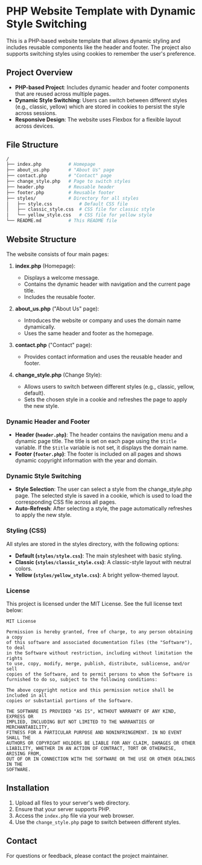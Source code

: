 
# PHP Website Template with Dynamic Style Switching

This is a PHP-based website template that allows dynamic styling and includes reusable components like the header and footer. The project also supports switching styles using cookies to remember the user's preference.

## Project Overview

- **PHP-based Project**: Includes dynamic header and footer components that are reused across multiple pages.
- **Dynamic Style Switching**: Users can switch between different styles (e.g., classic, yellow) which are stored in cookies to persist the style across sessions.
- **Responsive Design**: The website uses Flexbox for a flexible layout across devices.

## File Structure

```bash
/
├── index.php          # Homepage
├── about_us.php       # "About Us" page
├── contact.php        # "Contact" page
├── change_style.php   # Page to switch styles
├── header.php         # Reusable header
├── footer.php         # Reusable footer
├── styles/            # Directory for all styles
│   ├── style.css          # Default CSS file
│   ├── classic_style.css  # CSS file for classic style
│   └── yellow_style.css   # CSS file for yellow style
└── README.md          # This README file
```

## Website Structure

The website consists of four main pages:

1. **index.php** (Homepage):
    - Displays a welcome message.
    - Contains the dynamic header with navigation and the current page title.
    - Includes the reusable footer.

2. **about_us.php** ("About Us" page):
    - Introduces the website or company and uses the domain name dynamically.
    - Uses the same header and footer as the homepage.

3. **contact.php** ("Contact" page):
    - Provides contact information and uses the reusable header and footer.

4. **change_style.php** (Change Style):
    - Allows users to switch between different styles (e.g., classic, yellow, default).
    - Sets the chosen style in a cookie and refreshes the page to apply the new style.

### Dynamic Header and Footer

- **Header (`header.php`)**: The header contains the navigation menu and a dynamic page title. The title is set on each page using the `$title` variable. If the `$title` variable is not set, it displays the domain name.
- **Footer (`footer.php`)**: The footer is included on all pages and shows dynamic copyright information with the year and domain.

### Dynamic Style Switching
- **Style Selection**: The user can select a style from the change_style.php page. The selected style is saved in a cookie, which is used to load the corresponding CSS file across all pages.
- **Auto-Refresh**: After selecting a style, the page automatically refreshes to apply the new style.

### Styling (CSS)
All styles are stored in the styles directory, with the following options:

- **Default (`styles/style.css`)**: The main stylesheet with basic styling.
- **Classic (`styles/classic_style.css`)**: A classic-style layout with neutral colors.
- **Yellow (`styles/yellow_style.css`)**: A bright yellow-themed layout.

### License

This project is licensed under the MIT License. See the full license text below:

```
MIT License

Permission is hereby granted, free of charge, to any person obtaining a copy
of this software and associated documentation files (the "Software"), to deal
in the Software without restriction, including without limitation the rights
to use, copy, modify, merge, publish, distribute, sublicense, and/or sell
copies of the Software, and to permit persons to whom the Software is
furnished to do so, subject to the following conditions:

The above copyright notice and this permission notice shall be included in all
copies or substantial portions of the Software.

THE SOFTWARE IS PROVIDED "AS IS", WITHOUT WARRANTY OF ANY KIND, EXPRESS OR
IMPLIED, INCLUDING BUT NOT LIMITED TO THE WARRANTIES OF MERCHANTABILITY,
FITNESS FOR A PARTICULAR PURPOSE AND NONINFRINGEMENT. IN NO EVENT SHALL THE
AUTHORS OR COPYRIGHT HOLDERS BE LIABLE FOR ANY CLAIM, DAMAGES OR OTHER
LIABILITY, WHETHER IN AN ACTION OF CONTRACT, TORT OR OTHERWISE, ARISING FROM,
OUT OF OR IN CONNECTION WITH THE SOFTWARE OR THE USE OR OTHER DEALINGS IN THE
SOFTWARE.
```

## Installation

1. Upload all files to your server's web directory.
2. Ensure that your server supports PHP.
3. Access the `index.php` file via your web browser.
4. Use the `change_style.php` page to switch between different styles.

## Contact

For questions or feedback, please contact the project maintainer.
